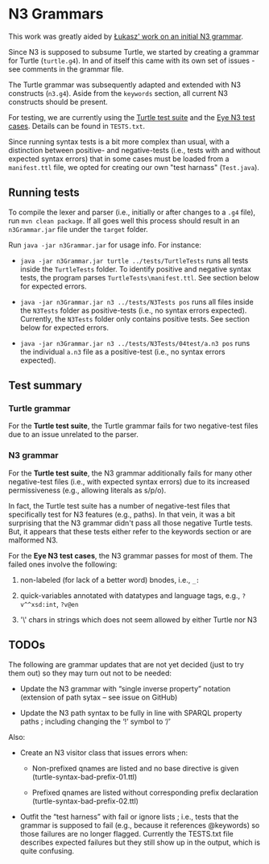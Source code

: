 # N3 Grammars

This work was greatly aided by [Łukasz' work on an initial N3 grammar](https://github.com/lszeremeta/n3).

Since N3 is supposed to subsume Turtle, we started by creating a grammar for Turtle (`turtle.g4`).
In and of itself this came with its own set of issues - see comments in the grammar file.

The Turtle grammar was subsequently adapted and extended with N3 constructs (`n3.g4`).
Aside from the `keywords` section, all current N3 constructs should be present.

For testing, we are currently using the [Turtle test suite](https://www.w3.org/2013/TurtleTests/) and the [Eye N3 test cases](http://eulersharp.sourceforge.net/).
Details can be found in `TESTS.txt`.

Since running syntax tests is a bit more complex than usual, with a distinction between positive- and negative-tests 
(i.e., tests with and without expected syntax errors) that in some cases must be loaded from a `manifest.ttl` file, 
we opted for creating our own "test harnass" (`Test.java`).


## Running tests

To compile the lexer and parser (i.e., initially or after changes to a `.g4` file), run `mvn clean package`. 
If all goes well this process should result in an `n3Grammar.jar` file under the `target` folder. 

Run `java -jar n3Grammar.jar` for usage info. 
For instance:

* `java -jar n3Grammar.jar turtle ../tests/TurtleTests` runs all tests inside the `TurtleTests` folder. 
To identify positive and negative syntax tests, the program parses `TurtleTests\manifest.ttl`. See section below for expected errors.

* `java -jar n3Grammar.jar n3 ../tests/N3Tests pos` runs all files inside the `N3Tests` folder as positive-tests 
(i.e., no syntax errors expected). Currently, the `N3Tests` folder only contains positive tests. See section below for expected errors.

* `java -jar n3Grammar.jar n3 ../tests/N3Tests/04test/a.n3 pos` runs the individual `a.n3` file as a positive-test
(i.e., no syntax errors expected).



## Test summary

### Turtle grammar

For the **Turtle test suite**, the Turtle grammar fails for two negative-test files due to an issue unrelated to the parser.

### N3 grammar

For the **Turtle test suite**, the N3 grammar additionally fails for many other negative-test files (i.e., with expected syntax errors) due to its increased permissiveness (e.g., allowing literals as s/p/o).

In fact, the Turtle test suite has a number of negative-test files that specifically test for N3 features (e.g., paths). 
In that vein, it was a bit surprising that the N3 grammar didn't pass all those negative Turtle tests.
But, it appears that these tests either refer to the keywords section or are malformed N3.

For the **Eye N3 test cases**, the N3 grammar passes for most of them. The failed ones involve the following:

1. non-labeled (for lack of a better word) bnodes, i.e., `_:`

2. quick-variables annotated with datatypes and language tags, e.g., `?v^^xsd:int`, `?v@en` 

3. '\\' chars in strings which does not seem allowed by either Turtle nor N3


## TODOs

The following are grammar updates that are not yet decided (just to try them out) so they may turn out not to be needed:

-	Update the N3 grammar with “single inverse property” notation (extension of path sytax – see issue on GitHub)

-	Update the N3 path syntax to be fully in line with SPARQL property paths ; including changing the ‘!’ symbol to ‘/’

Also:

-	Create an N3 visitor class that issues errors when:

    - Non-prefixed qnames are listed and no base directive is given (turtle-syntax-bad-prefix-01.ttl)

    - Prefixed qnames are listed without corresponding prefix declaration (turtle-syntax-bad-prefix-02.ttl)

-	Outfit the “test harness” with fail or ignore lists ; i.e., tests that the grammar is supposed to fail (e.g., because it references @keywords) so those failures are no longer flagged. Currently the TESTS.txt file describes expected failures but they still show up in the output, which is quite confusing.
